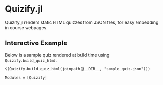 # Quizify.jl

Quizify.jl renders static HTML quizzes from JSON files, for easy embedding in course webpages.

## Interactive Example

Below is a sample quiz rendered at build time using `Quizify.build_quiz_html`.

```@raw html
$(Quizify.build_quiz_html(joinpath(@__DIR__, "sample_quiz.json")))
```

```@autodocs
Modules = [Quizify]
```